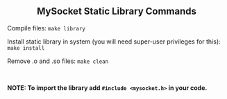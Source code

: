 ## <div align="center">MySocket Static Library Commands</div>

Compile files: `make library`

Install static library in system (you will need super-user privileges for this): `make install`

Remove .o and .so files: `make clean`

<br/>

**NOTE: To import the library add `#include <mysocket.h>` in your code.**